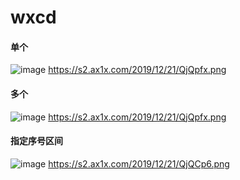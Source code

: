 # wxcd

####  单个
![image](https://imgchr.com/i/QjQpfx) https://s2.ax1x.com/2019/12/21/QjQpfx.png
####  多个
![image](https://imgchr.com/i/QjQSt1) https://s2.ax1x.com/2019/12/21/QjQpfx.png
####  指定序号区间
![image](https://imgchr.com/i/QjQCp6) https://s2.ax1x.com/2019/12/21/QjQCp6.png
